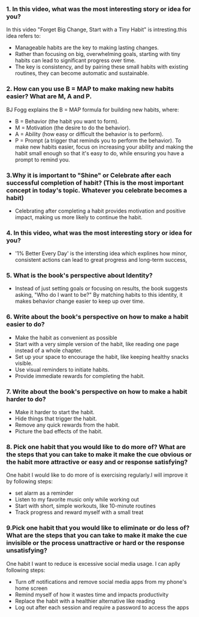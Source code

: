 ### 1. In this video, what was the most interesting story or idea for you?
 In this video "Forget Big Change, Start with a Tiny Habit" is intresting.this idea refers to:
 - Manageable habits are the key to making lasting changes.
 - Rather than focusing on big, overwhelming goals, starting with tiny habits can lead to significant progress over time. 
 - The key is consistency, and by pairing these small habits with existing routines, they can become automatic and sustainable.

### 2. How can you use B = MAP to make making new habits easier? What are M, A and P.
BJ Fogg explains the B = MAP formula for building new habits, where:

- B = Behavior (the habit you want to form).
- M = Motivation (the desire to do the behavior).
- A = Ability (how easy or difficult the behavior is to perform).
- P = Prompt (a trigger that reminds you to perform the behavior).
To make new habits easier, focus on increasing your ability and making the habit small enough so that it's easy to do, while ensuring you have a prompt to remind you.

### 3.Why it is important to "Shine" or Celebrate after each successful completion of habit? (This is the most important concept in today's topic. Whatever you celebrate becomes a habit)
- Celebrating after completing a habit provides motivation and positive impact, making us more likely to continue the habit.

### 4. In this video, what was the most interesting story or idea for you?
- '1% Better Every Day' is the intersting idea which explines how minor, consistent actions can lead to great progress and long-term success,

### 5. What is the book's perspective about Identity?
- Instead of just setting goals or focusing on results, the book suggests asking, "Who do I want to be?" By matching habits to this identity, it makes behavior change easier to keep up over time.

### 6. Write about the book's perspective on how to make a habit easier to do?
- Make the habit as convenient as possible
- Start with a very simple version of the habit, like reading one page instead of a whole chapter.
- Set up your space to encourage the habit, like keeping healthy snacks visible.
- Use visual reminders to initiate habits.
- Provide immediate rewards for completing the habit.

### 7. Write about the book's perspective on how to make a habit harder to do?
- Make it harder to start the habit.
- Hide things that trigger the habit.
- Remove any quick rewards from the habit.
- Picture the bad effects of the habit.

### 8. Pick one habit that you would like to do more of? What are the steps that you can take to make it make the cue obvious or the habit more attractive or easy and or response satisfying?
One habit I would like to do more of is exercising regularly.I will improve it by following steps:
- set alarm as a reminder 
- Listen to my favorite music only while working out
- Start with short, simple workouts, like 10-minute routines
- Track progress and reward myself with a small treat 

### 9.Pick one habit that you would like to eliminate or do less of? What are the steps that you can take to make it make the cue invisible or the process unattractive or hard or the response unsatisfying?
One habit I want to reduce is excessive social media usage. I can aplly following steps:
- Turn off notifications and remove social media apps from my phone's home screen
- Remind myself of how it wastes time and impacts productivity
- Replace the habit with a healthier alternative like reading 
- Log out after each session and require a password to access the apps





